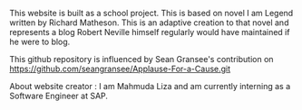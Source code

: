This website is built as a school project. This is based on novel I am Legend written by Richard Matheson. This is an adaptive creation to that novel and represents a blog Robert Neville himself regularly would have maintained if he were to blog.

This github repository is influenced by Sean Gransee's contribution on 
https://github.com/seangransee/Applause-For-a-Cause.git

About website creator : I am Mahmuda Liza and am currently interning as a Software Engineer at SAP.


